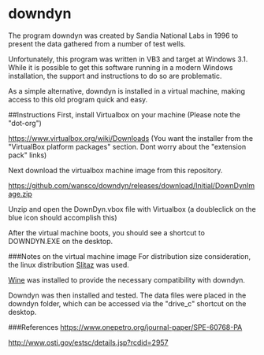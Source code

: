 # downdyn

The program downdyn was created by Sandia National Labs in 1996 to present the data gathered from a number of test wells.

Unfortunately, this program was written in VB3 and target at Windows 3.1. While it is possible to get this software running in a modern Windows installation, the support and instructions to do so are problematic.

As a simple alternative, downdyn is installed in a virtual machine, making access to this old program quick and easy.


##Instructions
First, install Virtualbox on your machine (Please note the "dot-org")

https://www.virtualbox.org/wiki/Downloads
(You want the installer from the "VirtualBox platform packages" section. Dont worry about the "extension pack" links)



Next download the virtualbox machine image from this repository. 

https://github.com/wansco/downdyn/releases/download/Initial/DownDynImage.zip

Unzip and open the DownDyn.vbox file with Virtualbox (a doubleclick on the blue icon should accomplish this)


After the virtual machine boots, you should see a shortcut to DOWNDYN.EXE on the desktop.




###Notes on the virtual machine image
For distribution size consideration, the linux distribution [Slitaz](http://www.slitaz.org/en/) was used.

[Wine](https://www.winehq.org/) was installed to provide the necessary compatibility with downdyn.

Downdyn was then installed and tested. The data files were placed in the downdyn folder, which can be accessed via the "drive_c" shortcut on the desktop.




###References
https://www.onepetro.org/journal-paper/SPE-60768-PA

http://www.osti.gov/estsc/details.jsp?rcdid=2957
